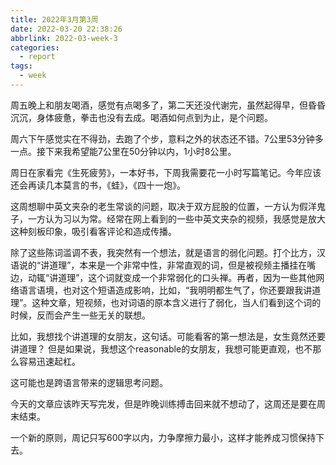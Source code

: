 ```yaml
---
title: 2022年3月第3周
date: 2022-03-20 22:38:26
abbrlink: 2022-03-week-3
categories:
  - report
tags:
  - week
---
```


周五晚上和朋友喝酒，感觉有点喝多了，第二天还没代谢完，虽然起得早，但昏昏沉沉，身体疲惫，拳击也没有去成。喝酒如何点到为止，是个问题。

周六下午感觉实在不得劲，去跑了个步，意料之外的状态还不错。7公里53分钟多一点。接下来我希望能7公里在50分钟以内，1小时8公里。

周日在家看完《生死疲劳》，一本好书，下周我需要花一小时写篇笔记。今年应该还会再读几本莫言的书，《蛙》，《四十一炮》。

这周想聊中英文夹杂的老生常谈的问题，取决于双方屁股的位置，一方认为假洋鬼子，一方认为习以为常。经常在网上看到的一些中英文夹杂的视频，我感觉是放大这种刻板印象，吸引看客评论和造成传播。

除了这些陈词滥调不表，我突然有一个想法，就是语言的弱化问题。打个比方，汉语说的“讲道理”，本来是一个非常中性，非常直观的词，但是被视频主播挂在嘴边，动辄“讲道理”，这个词就变成一个非常弱化的口头禅。再者，因为一些其他网络语言语境，也对这个短语造成影响，比如，“我明明都生气了，你还要跟我讲道理”。这种文章，短视频，也对词语的原本含义进行了弱化，当人们看到这个词的时候，反而会产生一些无关的联想。

比如，我想找个讲道理的女朋友，这句话。可能看客的第一想法是，女生竟然还要讲道理？
但是如果说，我想这个reasonable的女朋友，我想可能更直观，也不那么容易迅速起杠。

这可能也是跨语言带来的逻辑思考问题。

今天的文章应该昨天写完发，但是昨晚训练搏击回来就不想动了，这周还是要在周末结束。

一个新的原则，周记只写600字以内，力争摩擦力最小，这样才能养成习惯保持下去。

